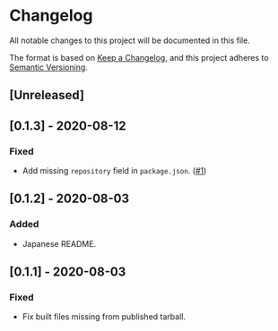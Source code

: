 # Changelog

All notable changes to this project will be documented in this file.

The format is based on [Keep a Changelog](https://keepachangelog.com/en/1.0.0/),
and this project adheres to [Semantic Versioning](https://semver.org/spec/v2.0.0.html).

## [Unreleased]

## [0.1.3] - 2020-08-12

### Fixed

- Add missing `repository` field in `package.json`. ([#1](https://github.com/pocka/yup-locale-ja/issues/1))

## [0.1.2] - 2020-08-03

### Added

- Japanese README.

## [0.1.1] - 2020-08-03

### Fixed

- Fix built files missing from published tarball.

